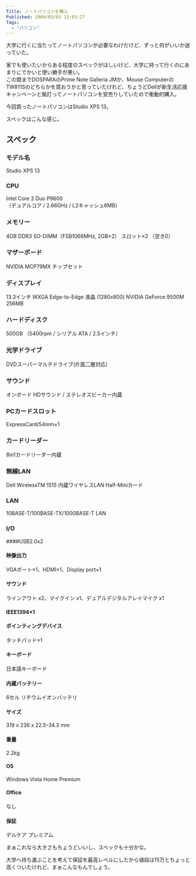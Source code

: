```yaml
---
Title: ノートパソコンを購入
Published: 2009/03/03 15:03:27
Tags:
  - "パソコン"
---
```

大学に行くに当たってノートパソコンが必要なわけだけど、ずっと何がいいか迷っていた。

家でも使いたいからある程度のスペックがほしいけど、大学に持って行くのにあまりにでかいと使い勝手が悪い。  
この間までDOSPARAのPrime Note Galleria JMか、Mouse ComputerのTW811Sのどちらかを買おうかと思っていたけれど、ちょうどDellが新生活応援キャンペーンと銘打ってノートパソコンを安売りしていたので衝動的購入。



今回買ったノートパソコンはStudio XPS 13。

スペックはこんな感じ。

## スペック

### モデル名
Studio XPS 13

### CPU
Intel Core 2 Duo P9600  
（デュアルコア / 2.66GHz / L2キャッシュ6MB）

### メモリー
4GB DDR3 SO-DIMM（FSB1066MHz, 2GB×2） スロット×2 （空き0）

### マザーボード
NVIDIA MCP79MX チップセット

### ディスプレイ

13.3インチ WXGA Edge-to-Edge 液晶 (1280x800)
NVIDIA GeForce 9500M 256MB

### ハードディスク
500GB （5400rpm / シリアル ATA / 2.5インチ）

### 光学ドライブ
DVDスーパーマルチドライブ(片面二層対応)

### サウンド
オンボード HDサウンド / ステレオスピーカー内蔵 

### PCカードスロット
ExpressCard/54mm×1

### カードリーダー
8in1カードリーダー内蔵

### 無線LAN
Dell WirelessTM 1515 内蔵ワイヤレスLAN Half-Miniカード

### LAN
10BASE-T/100BASE-TX/1000BASE-T LAN

### I/O
####USB2.0x2

#### 映像出力

VGAポート×1、HDMI×1、Display port×1

#### サウンド
ラインアウト x2、マイクイン x1、デュアルデジタルアレイマイク x1

#### IEEE1394×1

#### ポインティングデバイス
タッチパッド×1
#### キーボード
日本語キーボード
#### 内蔵バッテリー
6セル リチウムイオンバッテリ

#### サイズ
319 x 236 x 22.5-34.3 mm 

#### 重量
2.2kg

#### OS
Windows Vista Home Premium

#### Office
なし

#### 保証
デルケア プレミアム

まぁこれなら大きさもちょうどいいし、スペックも十分かな。  

大学へ持ち運ぶことを考えて保証を最高レベルにしたから値段は15万とちょっと高くついたけれど、まぁこんなもんでしょう。